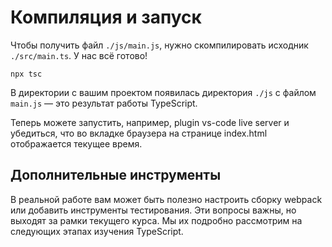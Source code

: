 # Компиляция и запуск

Чтобы получить файл `./js/main.js`, нужно скомпилировать исходник `./src/main.ts`. У нас всё готово!

```terminal
npx tsc
```

В директории с вашим проектом появилась директория `./js` с файлом `main.js` — это результат работы TypeScript. 

Теперь можете запустить, например, plugin vs-code live server и убедиться, что во вкладке браузера на странице index.html отображается текущее время.

## Дополнительные инструменты

В реальной работе вам может быть полезно настроить сборку webpack или добавить инструменты тестирования. Эти вопросы важны, но выходят за рамки текущего курса. Мы их подробно рассмотрим на следующих этапах изучения TypeScript.
